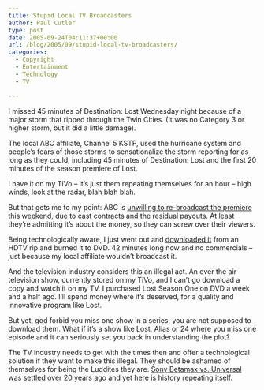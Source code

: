 ```yaml
---
title: Stupid Local TV Broadcasters
author: Paul Cutler
type: post
date: 2005-09-24T04:11:37+00:00
url: /blog/2005/09/stupid-local-tv-broadcasters/
categories:
  - Copyright
  - Entertainment
  - Technology
  - TV

---
```

I missed 45 minutes of Destination: Lost Wednesday night because of a major storm that ripped through the Twin Cities. (It was no Category 3 or higher storm, but it did a little damage).

The local ABC affiliate, Channel 5 KSTP, used the hurricane system and people&#8217;s fears of those storms to sensationalize the storm reporting for as long as they could, including 45 minutes of Destination: Lost and the first 20 minutes of the season premiere of Lost.

I have it on my TiVo &#8211; it&#8217;s just them repeating themselves for an hour &#8211; high winds, look at the radar, blah blah blah.

But that gets me to my point: ABC is [unwilling to re-broadcast the premiere][1] this weekend, due to cast contracts and the residual payouts. At least they&#8217;re admitting it&#8217;s about the money, so they can screw over their viewers.

Being technologically aware, I just went out and [downloaded it][2] from an HDTV rip and burned it to DVD. 42 minutes long now and no commercials &#8211; just because my local affiliate wouldn&#8217;t broadcast it.

And the television industry considers this an illegal act. An over the air television show, currently stored on my TiVo, and I can&#8217;t go download a copy and watch it on my TV. I purchased Lost Season One on DVD a week and a half ago. I&#8217;ll spend money where it&#8217;s deserved, for a quality and innovative program like Lost.

But yet, god forbid you miss one show in a series, you are not supposed to download them. What if it&#8217;s a show like Lost, Alias or 24 where you miss one episode and it can seriously set you back in understanding the plot?

The TV industry needs to get with the times then and offer a technological solution if they want to make this illegal. They should be ashamed of themselves for being the Luddites they are. [Sony Betamax vs. Universal][3] was settled over 20 years ago and yet here is history repeating itself.

 [1]: http://www.startribune.com/stories/389/5630010.html
 [2]: http://www.torrentspy.com/directory.asp?mode=sub&id=303
 [3]: http://www.eff.org/legal/cases/betamax/